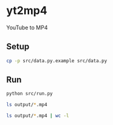 # yt2mp4
YouTube to MP4

## Setup

```bash
cp -p src/data.py.example src/data.py
```

## Run

```bash
python src/run.py
```

```bash
ls output/*.mp4
```

```bash
ls output/*.mp4 | wc -l
```
